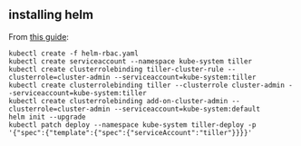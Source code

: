 ## installing helm

From [this guide](https://joshrendek.com/2018/04/kubernetes-on-bare-metal/):

```
kubectl create -f helm-rbac.yaml
kubectl create serviceaccount --namespace kube-system tiller
kubectl create clusterrolebinding tiller-cluster-rule --clusterrole=cluster-admin --serviceaccount=kube-system:tiller
kubectl create clusterrolebinding tiller --clusterrole cluster-admin --serviceaccount=kube-system:tiller
kubectl create clusterrolebinding add-on-cluster-admin --clusterrole=cluster-admin --serviceaccount=kube-system:default
helm init --upgrade
kubectl patch deploy --namespace kube-system tiller-deploy -p '{"spec":{"template":{"spec":{"serviceAccount":"tiller"}}}}'
```
